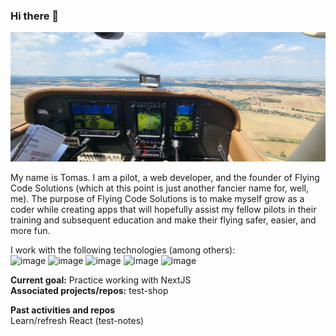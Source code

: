 ### Hi there 👋

![Cockpit of C172 OK-TOC](https://github.com/flying-code-solutions/flying-code-solutions/blob/main/img-c172-glass-cockpit.jpg?raw=true)

My name is Tomas. I am a pilot, a web developer, and the founder of Flying Code Solutions (which at this point is just another fancier name for, well, me). The purpose of Flying Code Solutions is to make myself grow as a coder while creating apps that will hopefully assist my fellow pilots in their training and subsequent education and make their flying safer, easier, and more fun.

I work with the following technologies (among others):  
![image](https://img.shields.io/badge/Angular-DD0031?style=for-the-badge&logo=angular&logoColor=white)
![image](https://img.shields.io/badge/next.js-000000?style=for-the-badge&logo=nextdotjs&logoColor=white)
![image](https://img.shields.io/badge/React-20232A?style=for-the-badge&logo=react&logoColor=61DAFB)
![image](https://img.shields.io/badge/Vue.js-35495E?style=for-the-badge&logo=vuedotjs&logoColor=4FC08D)
![image](https://img.shields.io/badge/Node.js-339933?style=for-the-badge&logo=nodedotjs&logoColor=white)

**Current goal:** Practice working with NextJS  
**Associated projects/repos:** test-shop

**Past activities and repos**  
Learn/refresh React (test-notes)

<!--
**flying-code-solutions/flying-code-solutions** is a ✨ _special_ ✨ repository because its `README.md` (this file) appears on your GitHub profile.

Here are some ideas to get you started:

- 🔭 I’m currently working on ...
- 🌱 I’m currently learning ...
- 👯 I’m looking to collaborate on ...
- 🤔 I’m looking for help with ...
- 💬 Ask me about ...
- 📫 How to reach me: ...
- 😄 Pronouns: ...
- ⚡ Fun fact: ...
-->
